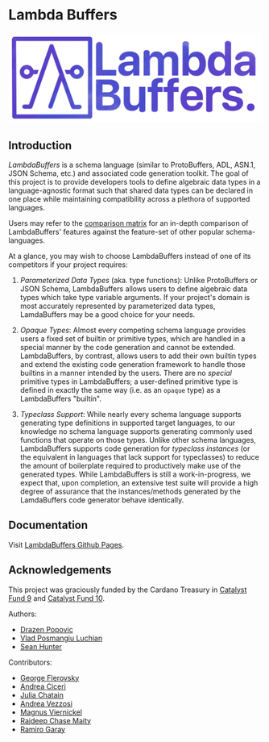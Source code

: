 # Lambda Buffers

![LambdaBuffers banner](docs/images/lambda-buffers-banner.png)

## Introduction

_LambdaBuffers_ is a schema language (similar to ProtoBuffers, ADL, ASN.1, JSON
Schema, etc.) and associated code generation toolkit. The goal of this project
is to provide developers tools to define algebraic data types in a
language-agnostic format such that shared data types can be declared in one
place while maintaining compatibility across a plethora of supported languages.

Users may refer to the [comparison matrix](./docs/comparison-matrix.md) for an
in-depth comparison of LambdaBuffers' features against the feature-set of other
popular schema-languages.

At a glance, you may wish to choose LambdaBuffers instead of one of its
competitors if your project requires:

 1. _Parameterized Data Types_ (aka. type functions): Unlike ProtoBuffers or
    JSON Schema, LambdaBuffers allows users to define algebraic data types which
    take type variable arguments. If your project's domain is most accurately
    represented by parameterized data types, LamdaBuffers may be a good choice
    for your needs.

 2. _Opaque Types_: Almost every competing schema language provides users a
    fixed set of builtin or primitive types, which are handled in a special
    manner by the code generation and cannot be extended. LambdaBuffers, by
    contrast, allows users to add their own builtin types and extend the
    existing code generation framework to handle those builtins in a manner
    intended by the users. There are no _special_ primitive types in
    LambdaBuffers; a user-defined primitive type is defined in exactly the same
    way (i.e. as an `opaque` type) as a LambdaBuffers "builtin".

 3. _Typeclass Support_: While nearly every schema language supports generating
    type definitions in supported target languages, to our knowledge no schema
    language supports generating commonly used functions that operate on those
    types. Unlike other schema languages, LambdaBuffers supports code generation
    for _typeclass instances_ (or the equivalent in languages that lack support
    for typeclasses) to reduce the amount of boilerplate required to
    productively make use of the generated types. While LambdaBuffers is still a
    work-in-progress, we expect that, upon completion, an extensive test suite
    will provide a high degree of assurance that the instances/methods generated
    by the LamdaBuffers code generator behave identically.

## Documentation

Visit [LambdaBuffers Github Pages](https://mlabs-haskell.github.io/lambda-buffers).

## Acknowledgements

This project was graciously funded by the Cardano Treasury in [Catalyst Fund 9](https://cardano.ideascale.com/c/idea/421376) and [Catalyst Fund 10](https://cardano.ideascale.com/c/idea/105975).

Authors:

- [Drazen Popovic](https://github.com/bladyjoker)
- [Vlad Posmangiu Luchian](https://github.com/cstml)
- [Sean Hunter](https://github.com/gnumonik)

Contributors:

- [George Flerovsky](https://github.com/GeorgeFlerovsky)
- [Andrea Ciceri](https://github.com/aciceri)
- [Julia Chatain](https://juliachatain.com)
- [Andrea Vezzosi](https://github.com/saizan)
- [Magnus Viernickel](https://github.com/MangoIV)
- [Rajdeep Chase Maity](https://github.com/TotallyNotChase)
- [Ramiro Garay](https://github.com/rmgaray)
